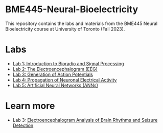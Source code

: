 # BME445-Neural-Bioelectricity
This repository contains the labs and materials from the BME445 Neural Bioelectricity course at University of Toronto (Fall 2023).

# Labs
- [Lab 1: Introduction to Bioradio and Signal Processing](./Lab1)
- [Lab 2: The Electroencephalogram (EEG)](./Lab2)
- [Lab 3: Generation of Action Potentials](./Lab3)
- [Lab 4: Propagation of Neuronal Electrical Activity](./Lab4)
- [Lab 5: Artificial Neural Networks (ANNs)](./Lab5)

# Learn more
- Lab 3: [Electroencephalogram Analysis of Brain Rhythms and Seizure Detection](https://d-uzun.wixsite.com/deniz-uzun/post/electroencephalogram-analysis-of-brain-rhythms-and-seizure-detection) 

